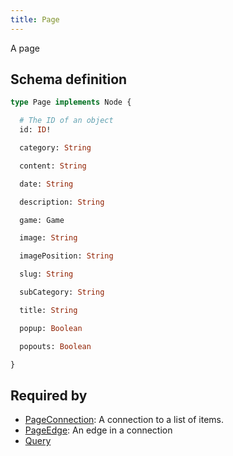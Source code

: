 ```yaml
---
title: Page
---
```


A page

## Schema definition
```graphql
type Page implements Node {

  # The ID of an object
  id: ID! 

  category: String 

  content: String 

  date: String 

  description: String 

  game: Game 

  image: String 

  imagePosition: String 

  slug: String 

  subCategory: String 

  title: String 

  popup: Boolean 

  popouts: Boolean 

}
```
## Required by
* [PageConnection](graphql/schema/pageconnection.md): A connection to a list of items.
* [PageEdge](graphql/schema/pageedge.md): An edge in a connection
* [Query](graphql/schema/query.md)
